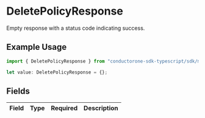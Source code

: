 # DeletePolicyResponse

Empty response with a status code indicating success.

## Example Usage

```typescript
import { DeletePolicyResponse } from "conductorone-sdk-typescript/sdk/models/shared";

let value: DeletePolicyResponse = {};
```

## Fields

| Field       | Type        | Required    | Description |
| ----------- | ----------- | ----------- | ----------- |